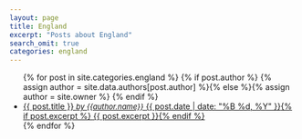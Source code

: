 ```yaml
---
layout: page
title: England
excerpt: "Posts about England"
search_omit: true
categories: england
---
```


<ul class="post-list">
{% for post in site.categories.england %} 
{% if post.author %}
    {% assign author = site.data.authors[post.author] %}{% else %}{% assign author = site.owner %}
{% endif %}
  <li><article><a href="{{ site.url }}{{ post.url }}">{{ post.title }} <i><font size="2">by {{author.name}}</font></i> <span class="entry-date"><time datetime="{{ post.date | date_to_xmlschema }}">{{ post.date | date: "%B %d, %Y" }}</time></span>{% if post.excerpt %} <span class="excerpt">{{ post.excerpt }}</span>{% endif %}</a></article></li>
{% endfor %}
</ul>
